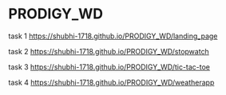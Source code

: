 # PRODIGY_WD
 
task 1  https://shubhi-1718.github.io/PRODIGY_WD/landing_page

task 2  https://shubhi-1718.github.io/PRODIGY_WD/stopwatch

task 3 https://shubhi-1718.github.io/PRODIGY_WD/tic-tac-toe

task 4 https://shubhi-1718.github.io/PRODIGY_WD/weatherapp
